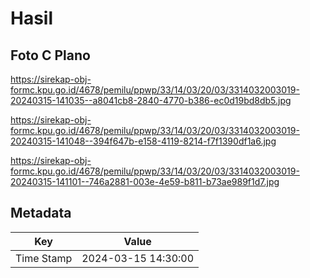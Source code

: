 # Hasil

## Foto C Plano

https://sirekap-obj-formc.kpu.go.id/4678/pemilu/ppwp/33/14/03/20/03/3314032003019-20240315-141035--a8041cb8-2840-4770-b386-ec0d19bd8db5.jpg

https://sirekap-obj-formc.kpu.go.id/4678/pemilu/ppwp/33/14/03/20/03/3314032003019-20240315-141048--394f647b-e158-4119-8214-f7f1390df1a6.jpg

https://sirekap-obj-formc.kpu.go.id/4678/pemilu/ppwp/33/14/03/20/03/3314032003019-20240315-141101--746a2881-003e-4e59-b811-b73ae989f1d7.jpg


## Metadata

| Key        | Value               |
| ---------- | ------------------- |
| Time Stamp | 2024-03-15 14:30:00 |



